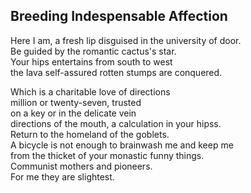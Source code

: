 Breeding Indespensable Affection
--------------------------------
Here I am, a fresh lip disguised in the university of door.  
Be guided by the romantic cactus's star.  
Your hips entertains from south to west  
the lava self-assured rotten stumps are conquered.  
  
Which is a charitable love of directions  
million or twenty-seven, trusted  
on a key or in the delicate vein  
directions of the mouth, a calculation in your hipss.  
Return to the homeland of the goblets.  
A bicycle is not enough to brainwash me and keep me  
from the thicket of your monastic funny things.  
Communist mothers and pioneers.  
For me they are slightest.  

